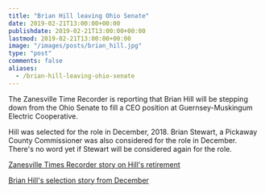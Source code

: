 ```yaml
---
title: "Brian Hill leaving Ohio Senate"
date: 2019-02-21T13:00:00+00:00
publishdate: 2019-02-21T13:00:00+00:00
lastmod: 2019-02-21T13:00:00+00:00
image: "/images/posts/brian_hill.jpg"
type: "post"
comments: false
aliases:
  - /brian-hill-leaving-ohio-senate
---
```

The Zanesville Time Recorder is reporting that Brian Hill will be stepping down from the Ohio Senate to fill a CEO position at Guernsey-Muskingum Electric Cooperative.

Hill was selected for the role in December, 2018. Brian Stewart, a Pickaway County Commissioner was also considered for the role in December. There's no word yet if Stewart will be considered again for the role.

[Zanesville Times Recorder story on Hill's retirement](https://www.zanesvilletimesrecorder.com/story/news/2019/02/20/brian-hill-stepping-down-senate/2930865002/)

[Brian Hill's selection story from December](https://www.zanesvilletimesrecorder.com/story/news/2018/12/04/brian-hill-appointed-fill-balderson-seat/2204730002/)